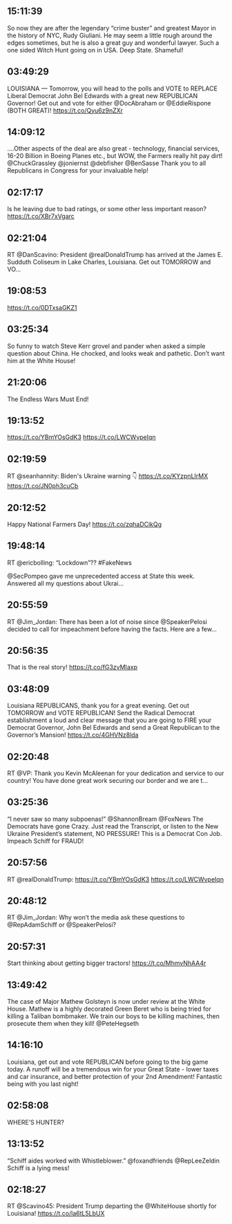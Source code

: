 ## 15:11:39
So now they are after the legendary “crime buster” and greatest Mayor in the history of NYC, Rudy Giuliani. He may seem a little rough around the edges sometimes, but he is also a great guy and wonderful lawyer. Such a one sided Witch Hunt going on in USA. Deep State. Shameful!
## 03:49:29
LOUISIANA — Tomorrow, you will head to the polls and VOTE to REPLACE Liberal Democrat John Bel Edwards with a great new REPUBLICAN Governor! Get out and vote for either @DocAbraham or @EddieRispone (BOTH GREAT)! https://t.co/Qyu6z9nZXr
## 14:09:12
....Other aspects of the deal are also great - technology, financial services, 16-20 Billion in Boeing Planes etc., but WOW, the Farmers really hit pay dirt! @ChuckGrassley @joniernst @debfisher @BenSasse  Thank you to all Republicans in Congress for your invaluable help!
## 02:17:17
Is he leaving due to bad ratings, or some other less important reason? https://t.co/XBr7xVgarc
## 02:21:04
RT @DanScavino: President @realDonaldTrump has arrived at the James E. Sudduth Coliseum in Lake Charles, Louisiana. Get out TOMORROW and VO…
## 19:08:53
https://t.co/0DTxsaGKZ1
## 03:25:34
So funny to watch Steve Kerr grovel and pander when asked a simple question about China. He chocked, and looks weak and pathetic. Don’t want him at the White House!
## 21:20:06
The Endless Wars Must End!
## 19:13:52
https://t.co/YBmYOsGdK3 https://t.co/LWCWvpeIqn
## 02:19:59
RT @seanhannity: Biden's Ukraine warning 👇 https://t.co/KYzpnLIrMX https://t.co/JN0ph3cuCb
## 20:12:52
Happy National Farmers Day! https://t.co/zqhaDCikQg
## 19:48:14
RT @ericbolling: “Lockdown”?? 
#FakeNews

@SecPompeo gave me unprecedented access at State this week. Answered all my questions about Ukrai…
## 20:55:59
RT @Jim_Jordan: There has been a lot of noise since @SpeakerPelosi decided to call for impeachment before having the facts. Here are a few…
## 20:56:35
That is the real story! https://t.co/fG3zvMIaxp
## 03:48:09
Louisiana REPUBLICANS, thank you for a great evening. Get out TOMORROW and VOTE REPUBLICAN! Send the Radical Democrat establishment a loud and clear message that you are going to FIRE your Democrat Governor, John Bel Edwards and send a Great Republican to the Governor’s Mansion! https://t.co/4GHVNz8lda
## 02:20:48
RT @VP: Thank you Kevin McAleenan for your dedication and service to our country! You have done great work securing our border and we are t…
## 03:25:36
“I never saw so many subpoenas!” @ShannonBream  @FoxNews  The Democrats have gone Crazy. Just read the Transcript, or listen to the New Ukraine President’s statement, NO PRESSURE! This is a Democrat Con Job. Impeach Schiff for FRAUD!
## 20:57:56
RT @realDonaldTrump: https://t.co/YBmYOsGdK3 https://t.co/LWCWvpeIqn
## 20:48:12
RT @Jim_Jordan: Why won’t the media ask these questions to @RepAdamSchiff or @SpeakerPelosi?
## 20:57:31
Start thinking about getting bigger tractors! https://t.co/MhmvNhAA4r
## 13:49:42
The case of Major Mathew Golsteyn is now under review at the White House. Mathew is a highly decorated Green Beret who is being tried for killing a Taliban bombmaker. We train our boys to be killing machines, then prosecute them when they kill! @PeteHegseth
## 14:16:10
Louisiana, get out and vote REPUBLICAN before going to the big game today. A runoff will be a tremendous win for your Great State - lower taxes and car insurance, and better protection of your 2nd Amendment! Fantastic being with you last night!
## 02:58:08
WHERE’S HUNTER?
## 13:13:52
“Schiff aides worked with Whistleblower.” @foxandfriends  @RepLeeZeldin  Schiff is a lying mess!
## 02:18:27
RT @Scavino45: President Trump departing the @WhiteHouse shortly for Louisiana! https://t.co/la6tL5LbUX
